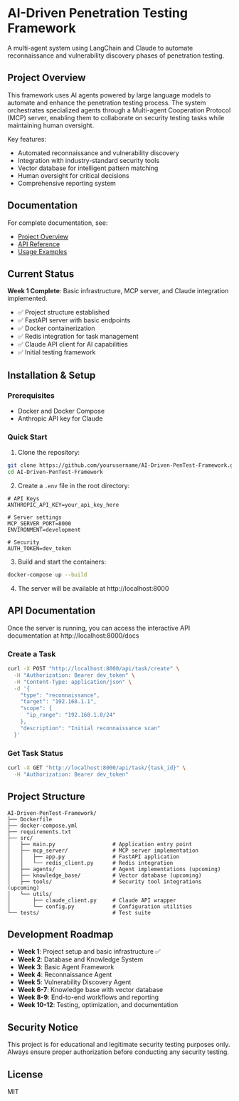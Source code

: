 # AI-Driven Penetration Testing Framework

A multi-agent system using LangChain and Claude to automate reconnaissance and vulnerability discovery phases of penetration testing.

## Project Overview

This framework uses AI agents powered by large language models to automate and enhance the penetration testing process. The system orchestrates specialized agents through a Multi-agent Cooperation Protocol (MCP) server, enabling them to collaborate on security testing tasks while maintaining human oversight.

Key features:
- Automated reconnaissance and vulnerability discovery
- Integration with industry-standard security tools
- Vector database for intelligent pattern matching
- Human oversight for critical decisions
- Comprehensive reporting system

## Documentation
For complete documentation, see:
- [Project Overview](docs/overview.md)
- [API Reference](docs/api.md)
- [Usage Examples](docs/examples.md)

## Current Status

**Week 1 Complete**: Basic infrastructure, MCP server, and Claude integration implemented.

- ✅ Project structure established
- ✅ FastAPI server with basic endpoints
- ✅ Docker containerization
- ✅ Redis integration for task management
- ✅ Claude API client for AI capabilities
- ✅ Initial testing framework

## Installation & Setup

### Prerequisites

- Docker and Docker Compose
- Anthropic API key for Claude

### Quick Start

1. Clone the repository:
```bash
git clone https://github.com/yourusername/AI-Driven-PenTest-Framework.git
cd AI-Driven-PenTest-Framework
```

2. Create a `.env` file in the root directory:
```
# API Keys
ANTHROPIC_API_KEY=your_api_key_here

# Server settings
MCP_SERVER_PORT=8000
ENVIRONMENT=development

# Security
AUTH_TOKEN=dev_token
```

3. Build and start the containers:
```bash
docker-compose up --build
```

4. The server will be available at http://localhost:8000

## API Documentation

Once the server is running, you can access the interactive API documentation at http://localhost:8000/docs

### Create a Task

```bash
curl -X POST "http://localhost:8000/api/task/create" \
  -H "Authorization: Bearer dev_token" \
  -H "Content-Type: application/json" \
  -d '{
    "type": "reconnaissance",
    "target": "192.168.1.1",
    "scope": {
      "ip_range": "192.168.1.0/24"
    },
    "description": "Initial reconnaissance scan"
  }'
```

### Get Task Status

```bash
curl -X GET "http://localhost:8000/api/task/{task_id}" \
  -H "Authorization: Bearer dev_token"
```

## Project Structure

```
AI-Driven-PenTest-Framework/
├── Dockerfile
├── docker-compose.yml
├── requirements.txt
├── src/
│   ├── main.py                  # Application entry point
│   ├── mcp_server/              # MCP server implementation
│   │   ├── app.py               # FastAPI application
│   │   └── redis_client.py      # Redis integration
│   ├── agents/                  # Agent implementations (upcoming)
│   ├── knowledge_base/          # Vector database (upcoming)
│   ├── tools/                   # Security tool integrations (upcoming)
│   └── utils/
│       ├── claude_client.py     # Claude API wrapper
│       └── config.py            # Configuration utilities
└── tests/                       # Test suite
```

## Development Roadmap

- **Week 1**: Project setup and basic infrastructure ✅
- **Week 2**: Database and Knowledge System
- **Week 3**: Basic Agent Framework
- **Week 4**: Reconnaissance Agent
- **Week 5**: Vulnerability Discovery Agent
- **Week 6-7**: Knowledge base with vector database
- **Week 8-9**: End-to-end workflows and reporting
- **Week 10-12**: Testing, optimization, and documentation

## Security Notice

This project is for educational and legitimate security testing purposes only. Always ensure proper authorization before conducting any security testing.

## License

MIT